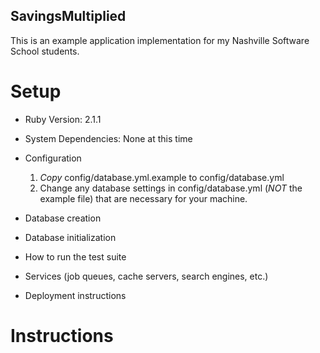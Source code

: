 SavingsMultiplied
-----------------

This is an example application implementation for my Nashville Software School students.


Setup
=====

* Ruby Version: 2.1.1
* System Dependencies: None at this time
* Configuration
    1. *Copy* config/database.yml.example to config/database.yml
    2. Change any database settings in config/database.yml (*NOT* the example file) that are necessary for your machine.

* Database creation
* Database initialization
* How to run the test suite
* Services (job queues, cache servers, search engines, etc.)
* Deployment instructions



Instructions
============
